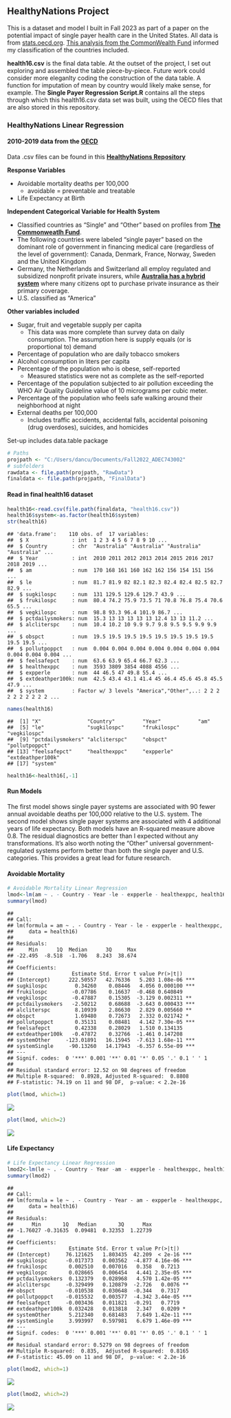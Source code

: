 ## HealthyNations Project
This is a dataset and model I built in Fall 2023 as part of a paper on the potential impact of single payer health care in the United States. All data is from [stats.oecd.org](https://stats.oecd.org/). [This analysis  from the CommonWealth Fund](https://www.commonwealthfund.org/publications/2019/apr/considering-single-payer-proposals-lessons-from-abroad) informed my classification of the countries included. 

**health16.csv** is the final data table. At the outset of the project, I set out exploring and assembled the table piece-by-piece. Future work could consider more eleganlty coding the construction of the data table. A function for imputation of mean by country would likely make sense, for example. The **Single Payer Regression Script.R** contains all the steps through which this health16.csv data set was built, using the OECD files that are also stored in this repository.

### HealthyNations Linear Regression 

#### **2010-2019 data from the [OECD](https://stats.oecd.org/)**

Data .csv files can be found in this [**HealthyNations Repository**](https://github.com/DanielCusick/HealthyNations)

**Response Variables**

-   Avoidable mortality deaths per 100,000
      - avoidable = preventable and treatable
-   Life Expectancy at Birth

**Independent Categorical Variable for Health System**

-   Classified countries as “Single” and “Other” based on profiles from
    [**The Commonweatlh
    Fund**](https://www.commonwealthfund.org/publications/2019/apr/considering-single-payer-proposals-lessons-from-abroad).
-   The following countries were labeled “single payer” based on the
    dominant role of government in financing medical care (regardless of
    the level of government): Canada, Denmark, France, Norway, Sweden
    and the United Kingdom
-   Germany, the Netherlands and Switzerland all employ regulated and
    subsidized nonprofit private insurers, while [**Australia has a
    hybrid
    system**](https://www.pbs.org/video/the-best-health-care-1599164339/)
    where many citizens opt to purchase private insurance as their
    primary coverage.
-   U.S. classified as “America”

**Other variables included**

-   Sugar, fruit and vegetable supply per capita
    -   This data was more complete than survey data on daily
        consumption. The assumption here is supply equals (or is
        proportional to) demand
-   Percentage of population who are daily tobacco smokers
-   Alcohol consumption in liters per capita
-   Percentage of the population who is obese, self-reported
    -   Measured statistics were not as complete as the self-reported
-   Percentage of the population subjected to air pollution exceeding
    the WHO Air Quality Guideline value of 10 micrograms per cubic
    meter.
-   Percentage of the population who feels safe walking around their
    neighborhood at night
-   External deaths per 100,000
    -   Includes traffic accidents, accidental falls, accidental
        poisoning (drug overdoses), suicides, and homicides

Set-up includes data.table package

``` r
# Paths
projpath <- "C:/Users/dancu/Documents/Fall2022_ADEC743002"
# subfolders
rawdata <- file.path(projpath, "RawData")
finaldata <- file.path(projpath, "FinalData")
```

#### **Read in final health16 dataset**

``` r
health16<-read.csv(file.path(finaldata, "health16.csv"))
health16$system<-as.factor(health16$system)
str(health16)
```

    ## 'data.frame':    110 obs. of  17 variables:
    ##  $ X              : int  1 2 3 4 5 6 7 8 9 10 ...
    ##  $ Country        : chr  "Australia" "Australia" "Australia" "Australia" ...
    ##  $ Year           : int  2010 2011 2012 2013 2014 2015 2016 2017 2018 2019 ...
    ##  $ am             : num  170 168 161 160 162 162 156 154 151 156 ...
    ##  $ le             : num  81.7 81.9 82 82.1 82.3 82.4 82.4 82.5 82.7 82.9 ...
    ##  $ sugkilospc     : num  131 129.5 129.6 129.7 43.9 ...
    ##  $ frukilospc     : num  80.4 74.2 75.9 73.5 71 70.8 76.8 75.4 70.6 65.5 ...
    ##  $ vegkilospc     : num  98.8 93.3 96.4 101.9 86.7 ...
    ##  $ pctdailysmokers: num  15.3 13 13 13 13 13 12.4 13 13 11.2 ...
    ##  $ alcliterspc    : num  10.4 10.2 10 9.9 9.7 9.8 9.5 9.5 9.9 9.9 ...
    ##  $ obspct         : num  19.5 19.5 19.5 19.5 19.5 19.5 19.5 19.5 19.5 19.5 ...
    ##  $ pollutpoppct   : num  0.004 0.004 0.004 0.004 0.004 0.004 0.004 0.004 0.004 0.004 ...
    ##  $ feelsafepct    : num  63.6 63.9 65.4 66.7 62.3 ...
    ##  $ healthexppc    : num  3593 3809 3854 4088 4556 ...
    ##  $ expperle       : num  44 46.5 47 49.8 55.4 ...
    ##  $ extdeathper100k: num  42.5 43.4 43.1 41.4 45 46.4 45.6 45.8 45.5 47.9 ...
    ##  $ system         : Factor w/ 3 levels "America","Other",..: 2 2 2 2 2 2 2 2 2 2 ...

``` r
names(health16)
```

    ##  [1] "X"               "Country"         "Year"            "am"             
    ##  [5] "le"              "sugkilospc"      "frukilospc"      "vegkilospc"     
    ##  [9] "pctdailysmokers" "alcliterspc"     "obspct"          "pollutpoppct"   
    ## [13] "feelsafepct"     "healthexppc"     "expperle"        "extdeathper100k"
    ## [17] "system"

``` r
health16<-health16[,-1]
```

#### **Run Models**

The first model shows single payer systems are associated with 90 fewer
annual avoidable deaths per 100,000 relative to the U.S. system. The
second model shows single payer systems are associated with 4 additional
years of life expectancy. Both models have an R-squared measure above
0.8. The residual diagnostics are better than I expected without any
transformations. It’s also worth noting the “Other” universal
government-regulated systems perform better than both the single payer
and U.S. categories. This provides a great lead for future research.

#### **Avoidable Mortality**

``` r
# Avoidable Mortality Linear Regression
lmod<-lm(am ~ . - Country - Year -le - expperle - healthexppc, health16)
summary(lmod)
```

    ## 
    ## Call:
    ## lm(formula = am ~ . - Country - Year - le - expperle - healthexppc, 
    ##     data = health16)
    ## 
    ## Residuals:
    ##     Min      1Q  Median      3Q     Max 
    ## -22.495  -8.518  -1.706   8.243  38.674 
    ## 
    ## Coefficients:
    ##                   Estimate Std. Error t value Pr(>|t|)    
    ## (Intercept)      222.50557   42.76336   5.203 1.08e-06 ***
    ## sugkilospc         0.34260    0.08446   4.056 0.000100 ***
    ## frukilospc        -0.07786    0.16637  -0.468 0.640849    
    ## vegkilospc        -0.47887    0.15305  -3.129 0.002311 ** 
    ## pctdailysmokers   -2.50212    0.68688  -3.643 0.000433 ***
    ## alcliterspc        8.10939    2.86630   2.829 0.005660 ** 
    ## obspct             1.69480    0.72673   2.332 0.021742 *  
    ## pollutpoppct       0.35131    0.08481   4.142 7.30e-05 ***
    ## feelsafepct        0.42338    0.28029   1.510 0.134135    
    ## extdeathper100k   -0.47872    0.32766  -1.461 0.147208    
    ## systemOther     -123.01891   16.15945  -7.613 1.68e-11 ***
    ## systemSingle     -90.13260   14.17943  -6.357 6.55e-09 ***
    ## ---
    ## Signif. codes:  0 '***' 0.001 '**' 0.01 '*' 0.05 '.' 0.1 ' ' 1
    ## 
    ## Residual standard error: 12.52 on 98 degrees of freedom
    ## Multiple R-squared:  0.8928, Adjusted R-squared:  0.8808 
    ## F-statistic: 74.19 on 11 and 98 DF,  p-value: < 2.2e-16

``` r
plot(lmod, which=1)
```

![](HealthyNations_DC_files/figure-markdown_github/unnamed-chunk-4-1.png)

``` r
plot(lmod, which=2)
```

![](HealthyNations_DC_files/figure-markdown_github/unnamed-chunk-4-2.png)

#### **Life Expectancy**

``` r
# Life Expectancy Linear Regression
lmod2<-lm(le ~ . - Country - Year -am - expperle - healthexppc, health16)
summary(lmod2)
```

    ## 
    ## Call:
    ## lm(formula = le ~ . - Country - Year - am - expperle - healthexppc, 
    ##     data = health16)
    ## 
    ## Residuals:
    ##      Min       1Q   Median       3Q      Max 
    ## -1.76027 -0.31635  0.09481  0.32353  1.22739 
    ## 
    ## Coefficients:
    ##                  Estimate Std. Error t value Pr(>|t|)    
    ## (Intercept)     76.121625   1.803435  42.209  < 2e-16 ***
    ## sugkilospc      -0.017373   0.003562  -4.877 4.16e-06 ***
    ## frukilospc       0.002510   0.007016   0.358   0.7213    
    ## vegkilospc       0.028665   0.006454   4.441 2.35e-05 ***
    ## pctdailysmokers  0.132379   0.028968   4.570 1.42e-05 ***
    ## alcliterspc     -0.329499   0.120879  -2.726   0.0076 ** 
    ## obspct          -0.010538   0.030648  -0.344   0.7317    
    ## pollutpoppct    -0.015532   0.003577  -4.342 3.44e-05 ***
    ## feelsafepct     -0.003436   0.011821  -0.291   0.7719    
    ## extdeathper100k  0.032428   0.013818   2.347   0.0209 *  
    ## systemOther      5.212340   0.681483   7.649 1.42e-11 ***
    ## systemSingle     3.993997   0.597981   6.679 1.46e-09 ***
    ## ---
    ## Signif. codes:  0 '***' 0.001 '**' 0.01 '*' 0.05 '.' 0.1 ' ' 1
    ## 
    ## Residual standard error: 0.5279 on 98 degrees of freedom
    ## Multiple R-squared:  0.835,  Adjusted R-squared:  0.8165 
    ## F-statistic: 45.09 on 11 and 98 DF,  p-value: < 2.2e-16

``` r
plot(lmod2, which=1)
```

![](HealthyNations_DC_files/figure-markdown_github/unnamed-chunk-5-1.png)

``` r
plot(lmod2, which=2)
```

![](HealthyNations_DC_files/figure-markdown_github/unnamed-chunk-5-2.png)

